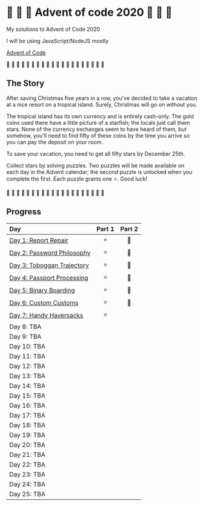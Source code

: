 # 🎄 🎅 🎄 Advent of code 2020 🎄 🎅 🎄

My solutions to Advent of Code 2020

I will be using JavaScript/NodeJS mostly

[Advent of Code](https://adventofcode.com/2020)

🎄 🎄 🎄 🎄 🎄 🎄 🎄 🎄 🎄 🎄 🎄 🎄 🎄 🎄 🎄 🎄 🎄 🎄 🎄 🎄

## The Story

After saving Christmas five years in a row, you've decided to take a vacation at a nice resort on a tropical island. Surely, Christmas will go on without you.

The tropical island has its own currency and is entirely cash-only. The gold coins used there have a little picture of a starfish; the locals just call them stars. None of the currency exchanges seem to have heard of them, but somehow, you'll need to find fifty of these coins by the time you arrive so you can pay the deposit on your room.

To save your vacation, you need to get all fifty stars by December 25th.

Collect stars by solving puzzles. Two puzzles will be made available on each day in the Advent calendar; the second puzzle is unlocked when you complete the first. Each puzzle grants one ⭐. Good luck!

🎄 🎄 🎄 🎄 🎄 🎄 🎄 🎄 🎄 🎄 🎄 🎄 🎄 🎄 🎄 🎄 🎄 🎄 🎄 🎄

## Progress

| Day                                                    | Part 1 | Part 2 |
| :----------------------------------------------------- | :----: | :----: |
| [Day 1: Report Repair](src/01/summary.md#readme)       |   ⭐   |   🌟   |
| [Day 2: Password Philosophy](src/02/summary.md#readme) |   ⭐   |   🌟   |
| [Day 3: Toboggan Trajectory](src/03/summary.md#readme) |   ⭐   |   🌟   |
| [Day 4: Passport Processing](src/04/summary.md)        |   ⭐   |   🌟   |
| [Day 5: Binary Boarding](src/05/summary.md)            |   ⭐   |   🌟   |
| [Day 6: Custom Customs](src/06/summary.md)             |   ⭐   |   🌟   |
| [Day 7: Handy Haversacks](src/07/summary.md)           |   ⭐   |        |
| Day 8: TBA                                             |        |        |
| Day 9: TBA                                             |        |        |
| Day 10: TBA                                            |        |        |
| Day 11: TBA                                            |        |        |
| Day 12: TBA                                            |        |        |
| Day 13: TBA                                            |        |        |
| Day 14: TBA                                            |        |        |
| Day 15: TBA                                            |        |        |
| Day 16: TBA                                            |        |        |
| Day 17: TBA                                            |        |        |
| Day 18: TBA                                            |        |        |
| Day 19: TBA                                            |        |        |
| Day 20: TBA                                            |        |        |
| Day 21: TBA                                            |        |        |
| Day 22: TBA                                            |        |        |
| Day 23: TBA                                            |        |        |
| Day 24: TBA                                            |        |        |
| Day 25: TBA                                            |        |        |
